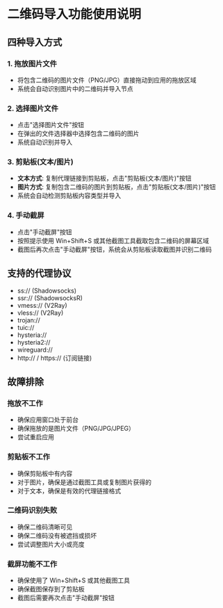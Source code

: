 # 二维码导入功能使用说明

## 四种导入方式

### 1. 拖放图片文件
- 将包含二维码的图片文件（PNG/JPG）直接拖动到应用的拖放区域
- 系统会自动识别图片中的二维码并导入节点

### 2. 选择图片文件
- 点击"选择图片文件"按钮
- 在弹出的文件选择器中选择包含二维码的图片
- 系统自动识别并导入

### 3. 剪贴板(文本/图片)
- **文本方式**: 复制代理链接到剪贴板，点击"剪贴板(文本/图片)"按钮
- **图片方式**: 复制包含二维码的图片到剪贴板，点击"剪贴板(文本/图片)"按钮
- 系统会自动检测剪贴板内容类型并导入

### 4. 手动截屏
- 点击"手动截屏"按钮
- 按照提示使用 Win+Shift+S 或其他截图工具截取包含二维码的屏幕区域
- 截图后再次点击"手动截屏"按钮，系统会从剪贴板读取截图并识别二维码

## 支持的代理协议

- ss:// (Shadowsocks)
- ssr:// (ShadowsocksR)
- vmess:// (V2Ray)
- vless:// (V2Ray)
- trojan://
- tuic://
- hysteria://
- hysteria2://
- wireguard://
- http:// / https:// (订阅链接)

## 故障排除

### 拖放不工作
- 确保应用窗口处于前台
- 确保拖放的是图片文件（PNG/JPG/JPEG）
- 尝试重启应用

### 剪贴板不工作
- 确保剪贴板中有内容
- 对于图片，确保是通过截图工具或复制图片获得的
- 对于文本，确保是有效的代理链接格式

### 二维码识别失败
- 确保二维码清晰可见
- 确保二维码没有被遮挡或损坏
- 尝试调整图片大小或亮度

### 截屏功能不工作
- 确保使用了 Win+Shift+S 或其他截图工具
- 确保截图保存到了剪贴板
- 截图后需要再次点击"手动截屏"按钮